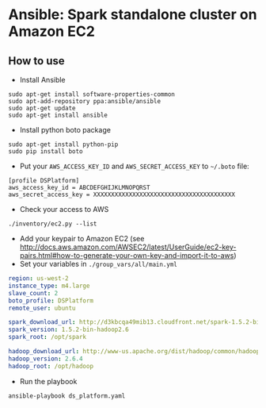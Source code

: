 # Ansible: Spark standalone cluster on Amazon EC2

## How to use
* Install Ansible
```
sudo apt-get install software-properties-common
sudo apt-add-repository ppa:ansible/ansible
sudo apt-get update
sudo apt-get install ansible
```
* Install python boto package
```
sudo apt-get install python-pip
sudo pip install boto
```
* Put your `AWS_ACCESS_KEY_ID` and `AWS_SECRET_ACCESS_KEY` to `~/.boto` file:
```
[profile DSPlatform]
aws_access_key_id = ABCDEFGHIJKLMNOPQRST
aws_secret_access_key = XXXXXXXXXXXXXXXXXXXXXXXXXXXXXXXXXXXXXXXX
```
* Check your access to AWS
```
./inventory/ec2.py --list
```
* Add your keypair to Amazon EC2 (see http://docs.aws.amazon.com/AWSEC2/latest/UserGuide/ec2-key-pairs.html#how-to-generate-your-own-key-and-import-it-to-aws)
* Set your variables in `./group_vars/all/main.yml`
```yml
region: us-west-2
instance_type: m4.large
slave_count: 2
boto_profile: DSPlatform
remote_user: ubuntu

spark_download_url: http://d3kbcqa49mib13.cloudfront.net/spark-1.5.2-bin-hadoop2.6.tgz
spark_version: 1.5.2-bin-hadoop2.6
spark_root: /opt/spark

hadoop_download_url: http://www-us.apache.org/dist/hadoop/common/hadoop-2.6.4/hadoop-2.6.4.tar.gz
hadoop_version: 2.6.4
hadoop_root: /opt/hadoop
```
* Run the playbook
```
ansible-playbook ds_platform.yaml 
```
